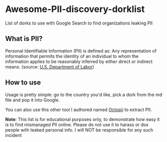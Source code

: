 # Awesome-PII-discovery-dorklist
List of dorks to use with Google Search to find organizations leaking PII

## What is PII?
Personal Identifiable Information (PII) is defined as: Any representation of information that permits the identity of an individual to whom the information applies to be reasonably inferred by either direct or indirect means. (source: [U.S. Department of Labor](https://www.dol.gov/general/ppii#:~:text=Personal%20Identifiable%20Information%20(PII)%20is,either%20direct%20or%20indirect%20means.))

## How to use
Usage is pretty simple: go to the country you'd like, pick a dork from the md file and pop it into Google.

You can also use this other tool I authored named [Octopii](https://github.com/redhuntlabs/Octopii) to extract PII.

**Note**: This list is for educational purposes only, to demonstrate how easy it is to find mismanaged PII online. Please do not use it to harass or dox people with leaked personal info. I will NOT be responsible for any such incident

